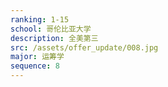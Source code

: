 ```yaml
---
ranking: 1-15
school: 哥伦比亚大学
description: 全美第三
src: /assets/offer_update/008.jpg
major: 运筹学
sequence: 8
---
```


